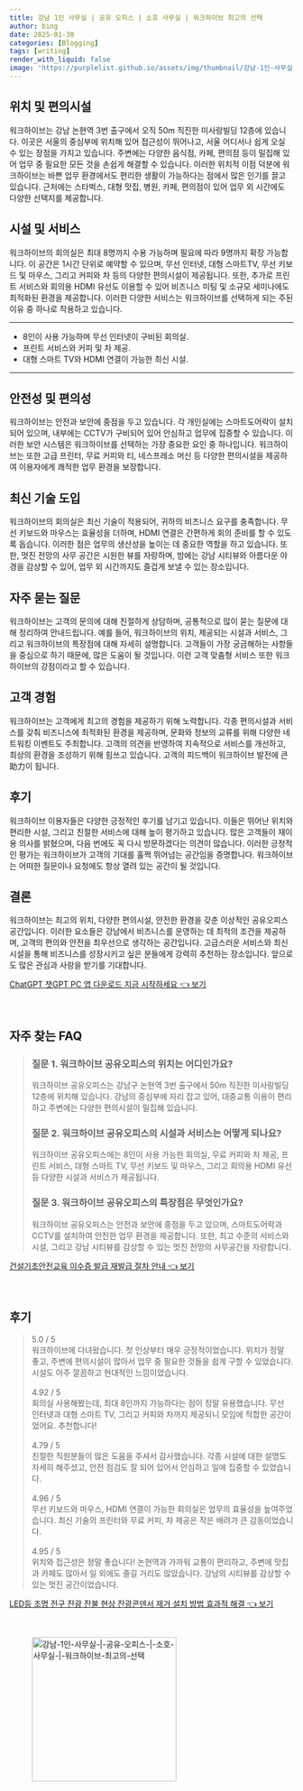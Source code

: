 ```yaml
---
title: 강남 1인 사무실 | 공유 오피스 | 소호 사무실 | 워크하이브 최고의 선택
author: bing
date: 2025-01-30
categories: [Blogging]
tags: [writing]
render_with_liquid: false
image: 'https://purplelist.github.io/assets/img/thumbnail/강남-1인-사무실-|-공유-오피스-|-소호-사무실-|-워크하이브-최고의-선택.webp'
---
```



<h2 id='위치_및_편의시설'>위치 및 편의시설</h2>

<p>워크하이브는 강남 논현역 3번 출구에서 오직 50m 직진한 미사랑빌딩 12층에 있습니다. 이곳은 서울의 중심부에 위치해 있어 접근성이 뛰어나고, 서울 어디서나 쉽게 오실 수 있는 장점을 가지고 있습니다. 주변에는 다양한 음식점, 카페, 편의점 등이 밀집해 있어 업무 중 필요한 모든 것을 손쉽게 해결할 수 있습니다. 이러한 위치적 이점 덕분에 워크하이브는 바쁜 업무 환경에서도 편리한 생활이 가능하다는 점에서 많은 인기를 끌고 있습니다. 근처에는 스타벅스, 대형 맛집, 병원, 카페, 편의점이 있어 업무 외 시간에도 다양한 선택지를 제공합니다.</p>

<h2 id='시설_및_서비스'>시설 및 서비스</h2>

<p>워크하이브의 회의실은 최대 8명까지 수용 가능하며 필요에 따라 9명까지 확장 가능합니다. 이 공간은 1시간 단위로 예약할 수 있으며, 무선 인터넷, 대형 스마트TV, 무선 키보드 및 마우스, 그리고 커피와 차 등의 다양한 편의시설이 제공됩니다. 또한, 추가로 프린트 서비스와 회의용 HDMI 유선도 이용할 수 있어 비즈니스 미팅 및 소규모 세미나에도 최적화된 환경을 제공합니다. 이러한 다양한 서비스는 워크하이브를 선택하게 되는 주된 이유 중 하나로 작용하고 있습니다.</p>

<hr />

<ul>
    <li>8인이 사용 가능하며 무선 인터넷이 구비된 회의실.</li>
    <li>프린트 서비스와 커피 및 차 제공.</li>
    <li>대형 스마트 TV와 HDMI 연결이 가능한 최신 시설.</li>
</ul>

<hr />

<h2 id='안전성_및_편의성'>안전성 및 편의성</h2>

<p>워크하이브는 안전과 보안에 중점을 두고 있습니다. 각 개인실에는 스마트도어락이 설치되어 있으며, 내부에는 CCTV가 구비되어 있어 안심하고 업무에 집중할 수 있습니다. 이러한 보안 시스템은 워크하이브를 선택하는 가장 중요한 요인 중 하나입니다. 워크하이브는 또한 고급 프린터, 무료 커피와 티, 네스프레소 머신 등 다양한 편의시설을 제공하여 이용자에게 쾌적한 업무 환경을 보장합니다.</p>

<h2 id='최신_기술_도입'>최신 기술 도입</h2>

<p>워크하이브의 회의실은 최신 기술이 적용되어, 귀하의 비즈니스 요구를 충족합니다. 무선 키보드와 마우스는 효율성을 더하며, HDMI 연결은 간편하게 회의 준비를 할 수 있도록 돕습니다. 이러한 점은 업무의 생산성을 높이는 데 중요한 역할을 하고 있습니다. 또한, 멋진 전망의 사무 공간은 시원한 뷰를 자랑하며, 밤에는 강남 시티뷰와 아름다운 야경을 감상할 수 있어, 업무 외 시간까지도 즐겁게 보낼 수 있는 장소입니다.</p>

<h2 id='자주_묻는_질문'>자주 묻는 질문</h2>

<p>워크하이브는 고객의 문의에 대해 친절하게 상담하며, 공통적으로 많이 묻는 질문에 대해 정리하여 안내드립니다. 예를 들어, 워크하이브의 위치, 제공되는 시설과 서비스, 그리고 워크하이브의 특장점에 대해 자세히 설명합니다. 고객들이 가장 궁금해하는 사항들을 중심으로 하기 때문에, 많은 도움이 될 것입니다. 이런 고객 맞춤형 서비스 또한 워크하이브의 강점이라고 할 수 있습니다.</p>

<h2 id='고객_경험'>고객 경험</h2>

<p>워크하이브는 고객에게 최고의 경험을 제공하기 위해 노력합니다. 각종 편의시설과 서비스를 갖춰 비즈니스에 최적화된 환경을 제공하며, 문화와 정보의 교류를 위해 다양한 네트워킹 이벤트도 주최합니다. 고객의 의견을 반영하여 지속적으로 서비스를 개선하고, 최상의 환경을 조성하기 위해 힘쓰고 있습니다. 고객의 피드백이 워크하이브 발전에 큰助力이 됩니다.</p>

<h2 id='후기'>후기</h2>

<p>워크하이브 이용자들은 다양한 긍정적인 후기를 남기고 있습니다. 이들은 뛰어난 위치와 편리한 시설, 그리고 친절한 서비스에 대해 높이 평가하고 있습니다. 많은 고객들이 재이용 의사를 밝혔으며, 다음 번에도 꼭 다시 방문하겠다는 의견이 많습니다. 이러한 긍정적인 평가는 워크하이브가 고객의 기대를 훌쩍 뛰어넘는 공간임을 증명합니다. 워크하이브는 어떠한 질문이나 요청에도 항상 열려 있는 공간이 될 것입니다.</p>

<h2 id='결론'>결론</h2>

<p>워크하이브는 최고의 위치, 다양한 편의시설, 안전한 환경을 갖춘 이상적인 공유오피스 공간입니다. 이러한 요소들은 강남에서 비즈니스를 운영하는 데 최적의 조건을 제공하며, 고객의 편의와 안전을 최우선으로 생각하는 공간입니다. 고급스러운 서비스와 최신 시설을 통해 비즈니스를 성장시키고 싶은 분들에게 강력히 추천하는 장소입니다. 앞으로도 많은 관심과 사랑을 받기를 기대합니다.</p>


<p><a class="click-button" title="ChatGPT 챗GPT PC 앱 다운로드 지금 시작하세요" href="https://purplelist.github.io/posts/ChatGPT-%EC%B1%97GPT-PC-%EC%95%B1-%EB%8B%A4%EC%9A%B4%EB%A1%9C%EB%93%9C-%EC%A7%80%EA%B8%88-%EC%8B%9C%EC%9E%91%ED%95%98%EC%84%B8%EC%9A%94/" rel="dofollow">ChatGPT 챗GPT PC 앱 다운로드 지금 시작하세요 👈 보기</a></p><br>
<h2 id='자주_찾는_FAQ'>자주 찾는 FAQ</h2>
<div itemscope="" itemtype="https://schema.org/FAQPage"> 
<blockquote> 
<div itemscope="" itemprop="mainEntity" itemtype="https://schema.org/Question"> 
<h3 itemprop="name">질문 1. 워크하이브 공유오피스의 위치는 어디인가요?</h3> 
<div itemscope="" itemprop="acceptedAnswer" itemtype="https://schema.org/Answer"> 
<span itemprop="text"> 
<p>워크하이브 공유오피스는 강남구 논현역 3번 출구에서 50m 직진한 미사랑빌딩 12층에 위치해 있습니다. 강남의 중심부에 자리 잡고 있어, 대중교통 이용이 편리하고 주변에는 다양한 편의시설이 밀집해 있습니다.</p> 
</span> 
</div> 
</div> 
<div itemscope="" itemprop="mainEntity" itemtype="https://schema.org/Question"> 
<h3 itemprop="name">질문 2. 워크하이브 공유오피스의 시설과 서비스는 어떻게 되나요?</h3> 
<div itemscope="" itemprop="acceptedAnswer" itemtype="https://schema.org/Answer"> 
<span itemprop="text"> 
<p>워크하이브 공유오피스에는 8인이 사용 가능한 회의실, 무료 커피와 차 제공, 프린트 서비스, 대형 스마트 TV, 무선 키보드 및 마우스, 그리고 회의용 HDMI 유선 등 다양한 시설과 서비스가 제공됩니다.</p> 
</span> 
</div> 
</div> 
<div itemscope="" itemprop="mainEntity" itemtype="https://schema.org/Question"> 
<h3 itemprop="name">질문 3. 워크하이브 공유오피스의 특장점은 무엇인가요?</h3> 
<div itemscope="" itemprop="acceptedAnswer" itemtype="https://schema.org/Answer"> 
<span itemprop="text"> 
<p>워크하이브 공유오피스는 안전과 보안에 중점을 두고 있으며, 스마트도어락과 CCTV를 설치하여 안전한 업무 환경을 제공합니다. 또한, 최고 수준의 서비스와 시설, 그리고 강남 시티뷰를 감상할 수 있는 멋진 전망의 사무공간을 자랑합니다.</p> 
</span> 
</div> 
</div> 
</blockquote> 
</div>
<p><a class="click-button" title="건설기초안전교육 이수증 발급 재발급 절차 안내" href="https://purplelist.github.io/posts/%EA%B1%B4%EC%84%A4%EA%B8%B0%EC%B4%88%EC%95%88%EC%A0%84%EA%B5%90%EC%9C%A1-%EC%9D%B4%EC%88%98%EC%A6%9D-%EB%B0%9C%EA%B8%89-%EC%9E%AC%EB%B0%9C%EA%B8%89-%EC%A0%88%EC%B0%A8-%EC%95%88%EB%82%B4/" rel="dofollow">건설기초안전교육 이수증 발급 재발급 절차 안내 👈 보기</a></p><br>
<h2 id='후기'>후기</h2>
<div itemscope itemtype="https://schema.org/Product">
  <blockquote>
  <div itemprop="review" itemscope itemtype="https://schema.org/Review">
      <div itemprop="reviewRating" itemscope itemtype="https://schema.org/Rating"> <span itemprop="ratingValue">5.0</span> / <span itemprop="bestRating">5</span> </div>
      <span itemprop="reviewBody">워크하이브에 다녀왔습니다. 첫 인상부터 매우 긍정적이었습니다. 위치가 정말 좋고, 주변에 편의시설이 많아서 업무 중 필요한 것들을 쉽게 구할 수 있었습니다. 시설도 아주 깔끔하고 현대적인 느낌이었습니다.</span>
  </div>
  <br>
  <div itemprop="review" itemscope itemtype="https://schema.org/Review">
      <div itemprop="reviewRating" itemscope itemtype="https://schema.org/Rating"> <span itemprop="ratingValue">4.92</span> / <span itemprop="bestRating">5</span> </div>
      <span itemprop="reviewBody">회의실 사용해봤는데, 최대 8인까지 가능하다는 점이 정말 유용했습니다. 무선 인터넷과 대형 스마트 TV, 그리고 커피와 차까지 제공되니 모임에 적합한 공간이었어요. 추천합니다!</span>
  </div>
  <br>
  <div itemprop="review" itemscope itemtype="https://schema.org/Review">
      <div itemprop="reviewRating" itemscope itemtype="https://schema.org/Rating"> <span itemprop="ratingValue">4.79</span> / <span itemprop="bestRating">5</span> </div>
      <span itemprop="reviewBody">친절한 직원분들이 많은 도움을 주셔서 감사했습니다. 각종 시설에 대한 설명도 자세히 해주셨고, 안전 점검도 잘 되어 있어서 안심하고 일에 집중할 수 있었습니다.</span>
  </div>
  <br>
  <div itemprop="review" itemscope itemtype="https://schema.org/Review">
      <div itemprop="reviewRating" itemscope itemtype="https://schema.org/Rating"> <span itemprop="ratingValue">4.96</span> / <span itemprop="bestRating">5</span> </div>
      <span itemprop="reviewBody">무선 키보드와 마우스, HDMI 연결이 가능한 회의실은 업무의 효율성을 높여주었습니다. 최신 기술의 프린터와 무료 커피, 차 제공은 작은 배려가 큰 감동이었습니다.</span>
  </div>
  <br>
  <div itemprop="review" itemscope itemtype="https://schema.org/Review">
      <div itemprop="reviewRating" itemscope itemtype="https://schema.org/Rating"> <span itemprop="ratingValue">4.95</span> / <span itemprop="bestRating">5</span> </div>
      <span itemprop="reviewBody">위치와 접근성은 정말 좋습니다! 논현역과 가까워 교통이 편리하고, 주변에 맛집과 카페도 많아서 일 외에도 즐길 거리도 많았습니다. 강남의 시티뷰를 감상할 수 있는 멋진 공간이었습니다.</span>
  </div>
  </blockquote>
</div>
<p><a class="click-button" title="LED등 조명 전구 잔광 잔불 현상 잔광콘덴서 제거 설치 방법 효과적 해결" href="https://purplelist.github.io/posts/LED%EB%93%B1-%EC%A1%B0%EB%AA%85-%EC%A0%84%EA%B5%AC-%EC%9E%94%EA%B4%91-%EC%9E%94%EB%B6%88-%ED%98%84%EC%83%81-%EC%9E%94%EA%B4%91%EC%BD%98%EB%8D%B4%EC%84%9C-%EC%A0%9C%EA%B1%B0-%EC%84%A4%EC%B9%98-%EB%B0%A9%EB%B2%95-%ED%9A%A8%EA%B3%BC%EC%A0%81-%ED%95%B4%EA%B2%B0/" rel="dofollow">LED등 조명 전구 잔광 잔불 현상 잔광콘덴서 제거 설치 방법 효과적 해결 👈 보기</a></p><br>
<figure class="image"><img src="https://purplelist.github.io/assets/img/thumbnail/강남-1인-사무실-|-공유-오피스-|-소호-사무실-|-워크하이브-최고의-선택.webp" alt="강남-1인-사무실-|-공유-오피스-|-소호-사무실-|-워크하이브-최고의-선택" width="256" height="256"></figure>